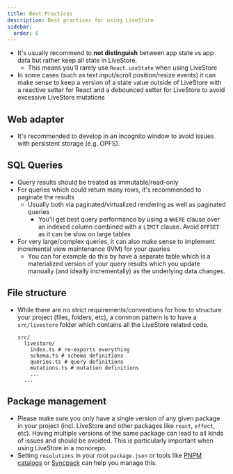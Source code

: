```yaml
---
title: Best Practices
description: Best practices for using LiveStore
sidebar:
  order: 6
---
```


- It's usually recommend to **not distinguish** between app state vs app data but rather keep all state in LiveStore.
	- This means you'll rarely use `React.useState` when using LiveStore
- In some cases (such as text input/scroll position/resize events) it can make sense to keep a version of a state value outside of LiveStore with a reactive setter for React and a debounced setter for LiveStore to avoid excessive LiveStore mutations

## Web adapter

- It's recommended to develop in an incognito window to avoid issues with persistent storage (e.g. OPFS).


## SQL Queries

- Query results should be treated as immutable/read-only
- For queries which could return many rows, it's recommended to paginate the results
  - Usually both via paginated/virtualized rendering as well as paginated queries
	- You'll get best query performance by using a `WHERE` clause over an indexed column combined with a `LIMIT` clause. Avoid `OFFSET` as it can be slow on large tables
- For very large/complex queries, it can also make sense to implement incremental view maintenance (IVM) for your queries
  - You can for example do this by have a separate table which is a materialized version of your query results which you update manually (and ideally incrementally) as the underlying data changes.

## File structure

- While there are no strict requirements/conventions for how to structure your project (files, folders, etc), a common pattern is to have a `src/livestore` folder which contains all the LiveStore related code.
  ```
  src/
    livestore/
      index.ts # re-exports everything
      schema.ts # schema definitions
      queries.ts # query definitions
      mutations.ts # mutation definitions
      ...
    ...
  ```

## Package management

- Please make sure you only have a single version of any given package in your project (incl. LiveStore and other packages like `react`, `effect`, etc). Having multiple versions of the same package can lead to all kinds of issues and should be avoided. This is particularly important when using LiveStore in a monorepo.
- Setting `resolutions` in your root `package.json` or tools like [PNPM catalogs](https://pnpm.io/catalogs) or [Syncpack](https://github.com/JamieMason/syncpack) can help you manage this.